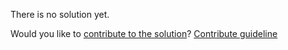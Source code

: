 
There is no solution yet.

Would you like to [contribute to the solution](https://github.com/BFEdev/BFE.dev-solutions/blob/main/question/what-is-micro-frontends_en.md)? [Contribute guideline](https://github.com/BFEdev/BFE.dev-solutions#how-to-contribute)
